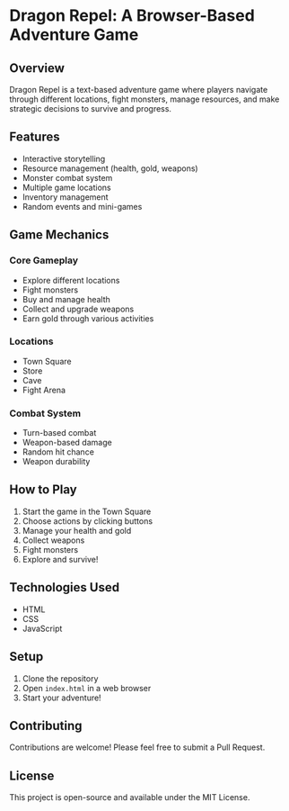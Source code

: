 # Dragon Repel: A Browser-Based Adventure Game

## Overview
Dragon Repel is a text-based adventure game where players navigate through different locations, fight monsters, manage resources, and make strategic decisions to survive and progress.

## Features
- Interactive storytelling
- Resource management (health, gold, weapons)
- Monster combat system
- Multiple game locations
- Inventory management
- Random events and mini-games

## Game Mechanics

### Core Gameplay
- Explore different locations
- Fight monsters
- Buy and manage health
- Collect and upgrade weapons
- Earn gold through various activities

### Locations
- Town Square
- Store
- Cave
- Fight Arena

### Combat System
- Turn-based combat
- Weapon-based damage
- Random hit chance
- Weapon durability

## How to Play
1. Start the game in the Town Square
2. Choose actions by clicking buttons
3. Manage your health and gold
4. Collect weapons
5. Fight monsters
6. Explore and survive!

## Technologies Used
- HTML
- CSS
- JavaScript

## Setup
1. Clone the repository
2. Open `index.html` in a web browser
3. Start your adventure!

## Contributing
Contributions are welcome! Please feel free to submit a Pull Request.

## License
This project is open-source and available under the MIT License.
